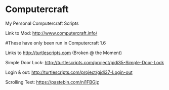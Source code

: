 # Computercraft
My Personal Computercraft Scripts

Link to Mod: http://www.computercraft.info/

#These have only been run in Computercraft 1.6

Links to http://turtlescripts.com (Broken @ the Moment)

Simple Door Lock: http://turtlescripts.com/project/gjdi35-Simple-Door-Lock

Login & out: http://turtlescripts.com/project/gjdi37-Login-out

Scrolling Text: https://pastebin.com/ni1FBGjz

